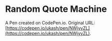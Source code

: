 # Random Quote Machine

A Pen created on CodePen.io. Original URL: [https://codepen.io/ukash/pen/NWjyyZL](https://codepen.io/ukash/pen/NWjyyZL).


